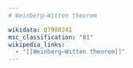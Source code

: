 ```yaml
---
# Weinberg–Witten theorem

wikidata: Q7980241
msc_classification: "81"
wikipedia_links:
  - "[[Weinberg–Witten theorem]]"
---
```

